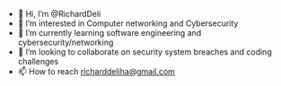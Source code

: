 - 👋 Hi, I’m @RichardDeli
- 👀 I’m interested in Computer networking and Cybersecurity
- 🌱 I’m currently learning software engineering and cybersecurity/networking 
- 💞️ I’m looking to collaborate on security system breaches and coding challenges
- 📫 How to reach richarddeliha@gmail.com

<!---
RichardDeli/RichardDeli is a ✨ special ✨ repository because its `README.md` (this file) appears on your GitHub profile.
You can click the Preview link to take a look at your changes.
--->
